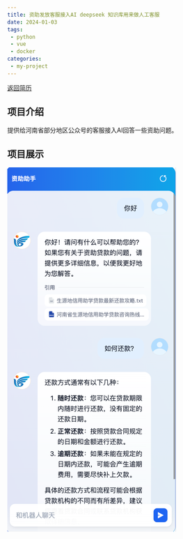 ```yaml
---
title: 资助发放客服接入AI deepseek 知识库用来做人工客服
date: 2024-01-03
tags:
 - python
 - vue
 - docker
categories:
 - my-project
---
```


[返回简历](../other/my.md)
## 项目介绍
提供给河南省部分地区公众号的客服接入AI回答一些资助问题。


## 项目展示
![img_65.png](./img_65.png)





